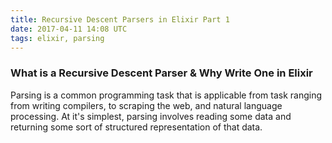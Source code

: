 ```yaml
---
title: Recursive Descent Parsers in Elixir Part 1
date: 2017-04-11 14:08 UTC
tags: elixir, parsing
---
```


### What is a Recursive Descent Parser & Why Write One in Elixir ###

Parsing is a common programming task that is applicable from task ranging from
writing compilers, to scraping the web, and natural language processing. At it's
simplest, parsing involves reading some data and returning some sort of structured
representation of that data.
